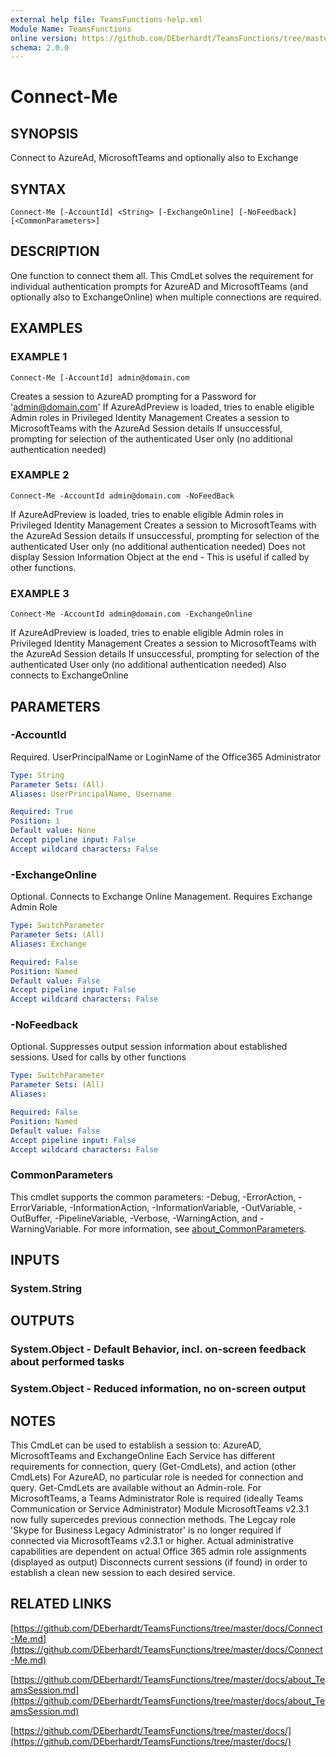 ```yaml
---
external help file: TeamsFunctions-help.xml
Module Name: TeamsFunctions
online version: https://github.com/DEberhardt/TeamsFunctions/tree/master/docs/Connect-Me.md
schema: 2.0.0
---
```


# Connect-Me

## SYNOPSIS
Connect to AzureAd, MicrosoftTeams and optionally also to Exchange

## SYNTAX

```
Connect-Me [-AccountId] <String> [-ExchangeOnline] [-NoFeedback] [<CommonParameters>]
```

## DESCRIPTION
One function to connect them all.
This CmdLet solves the requirement for individual authentication prompts for AzureAD and MicrosoftTeams
(and optionally also to ExchangeOnline) when multiple connections are required.

## EXAMPLES

### EXAMPLE 1
```
Connect-Me [-AccountId] admin@domain.com
```

Creates a session to AzureAD prompting for a Password for 'admin@domain.com'
If AzureAdPreview is loaded, tries to enable eligible Admin roles in Privileged Identity Management
Creates a session to MicrosoftTeams with the AzureAd Session details
If unsuccessful, prompting for selection of the authenticated User only (no additional authentication needed)

### EXAMPLE 2
```
Connect-Me -AccountId admin@domain.com -NoFeedBack
```

If AzureAdPreview is loaded, tries to enable eligible Admin roles in Privileged Identity Management
Creates a session to MicrosoftTeams with the AzureAd Session details
If unsuccessful, prompting for selection of the authenticated User only (no additional authentication needed)
Does not display Session Information Object at the end - This is useful if called by other functions.

### EXAMPLE 3
```
Connect-Me -AccountId admin@domain.com -ExchangeOnline
```

If AzureAdPreview is loaded, tries to enable eligible Admin roles in Privileged Identity Management
Creates a session to MicrosoftTeams with the AzureAd Session details
If unsuccessful, prompting for selection of the authenticated User only (no additional authentication needed)
Also connects to ExchangeOnline

## PARAMETERS

### -AccountId
Required.
UserPrincipalName or LoginName of the Office365 Administrator

```yaml
Type: String
Parameter Sets: (All)
Aliases: UserPrincipalName, Username

Required: True
Position: 1
Default value: None
Accept pipeline input: False
Accept wildcard characters: False
```

### -ExchangeOnline
Optional.
Connects to Exchange Online Management.
Requires Exchange Admin Role

```yaml
Type: SwitchParameter
Parameter Sets: (All)
Aliases: Exchange

Required: False
Position: Named
Default value: False
Accept pipeline input: False
Accept wildcard characters: False
```

### -NoFeedback
Optional.
Suppresses output session information about established sessions.
Used for calls by other functions

```yaml
Type: SwitchParameter
Parameter Sets: (All)
Aliases:

Required: False
Position: Named
Default value: False
Accept pipeline input: False
Accept wildcard characters: False
```

### CommonParameters
This cmdlet supports the common parameters: -Debug, -ErrorAction, -ErrorVariable, -InformationAction, -InformationVariable, -OutVariable, -OutBuffer, -PipelineVariable, -Verbose, -WarningAction, and -WarningVariable. For more information, see [about_CommonParameters](http://go.microsoft.com/fwlink/?LinkID=113216).

## INPUTS

### System.String
## OUTPUTS

### System.Object - Default Behavior, incl. on-screen feedback about performed tasks
### System.Object - Reduced information, no on-screen output
## NOTES
This CmdLet can be used to establish a session to: AzureAD, MicrosoftTeams and ExchangeOnline
Each Service has different requirements for connection, query (Get-CmdLets), and action (other CmdLets)
For AzureAD, no particular role is needed for connection and query.
Get-CmdLets are available without an Admin-role.
For MicrosoftTeams, a Teams Administrator Role is required (ideally Teams Communication or Service Administrator)
Module MicrosoftTeams v2.3.1 now fully supercedes previous connection methods.
The Legcay role
'Skype for Business Legacy Administrator' is no longer required if connected via MicrosoftTeams v2.3.1 or higher.
Actual administrative capabilities are dependent on actual Office 365 admin role assignments (displayed as output)
Disconnects current sessions (if found) in order to establish a clean new session to each desired service.

## RELATED LINKS

[https://github.com/DEberhardt/TeamsFunctions/tree/master/docs/Connect-Me.md](https://github.com/DEberhardt/TeamsFunctions/tree/master/docs/Connect-Me.md)

[https://github.com/DEberhardt/TeamsFunctions/tree/master/docs/about_TeamsSession.md](https://github.com/DEberhardt/TeamsFunctions/tree/master/docs/about_TeamsSession.md)

[https://github.com/DEberhardt/TeamsFunctions/tree/master/docs/](https://github.com/DEberhardt/TeamsFunctions/tree/master/docs/)

